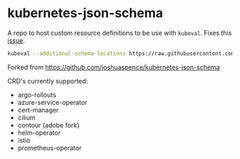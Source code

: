 # kubernetes-json-schema

A repo to host custom resource definitions to be use with `kubeval`. Fixes this [issue](https://github.com/instrumenta/kubeval/issues/47).

```bash
kubeval --additional-schema-locations https://raw.githubusercontent.com/adobe-platform/kubernetes-json-schema/master -d .
```
Forked from https://github.com/joshuaspence/kubernetes-json-schema

CRD's currently supported:
- argo-rollouts
- azure-service-operator
- cert-manager
- cilium
- contour (adobe fork)
- helm-operator
- istio
- prometheus-operator
